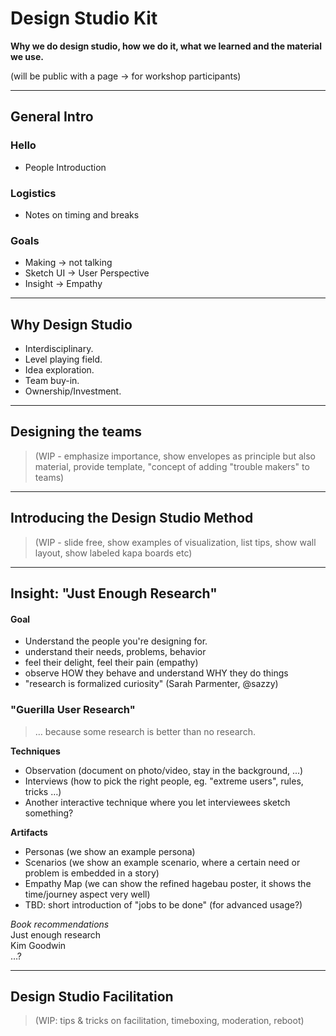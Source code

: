 # Design Studio Kit

**Why we do design studio, how we do it, what we learned and the material we use.**

(will be public with a page -> for workshop participants)

---

## General Intro

### Hello
- People Introduction

### Logistics
- Notes on timing and breaks

### Goals
- Making → not talking
- Sketch UI → User Perspective
- Insight → Empathy

---

## Why Design Studio
- Interdisciplinary.
- Level playing field.
- Idea exploration.
- Team buy-in.
- Ownership/Investment.

---

## Designing the teams
> (WIP - emphasize importance, show envelopes as principle but also material, provide template, "concept of adding "trouble makers" to teams)

---

## Introducing the Design Studio Method
> (WIP - slide free, show examples of visualization, list tips, show wall layout, show labeled kapa boards etc)

---

## Insight: "Just Enough Research"

#### Goal 
- Understand the people you're designing for.
- understand their needs, problems, behavior
- feel their delight, feel their pain (empathy)
- observe HOW they behave and understand WHY they do things
- "research is formalized curiosity" (Sarah Parmenter, @sazzy)

### "Guerilla User Research" 
> … because some research is better than no research.

**Techniques** 
- Observation (document on photo/video, stay in the background, ...)
- Interviews (how to pick the right people, eg. "extreme users", rules, tricks …)
- Another interactive technique where you let interviewees sketch something?

**Artifacts** 
- Personas (we show an example persona)
- Scenarios (we show an example scenario, where a certain need or problem is embedded in a story)
- Empathy Map (we can show the refined hagebau poster, it shows the time/journey aspect very well)
- TBD: short introduction of "jobs to be done" (for advanced usage?)

*Book recommendations*  
Just enough research  
Kim Goodwin  
…?

---

## Design Studio Facilitation
> (WIP: tips & tricks on facilitation, timeboxing, moderation, reboot)
